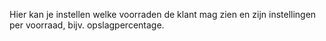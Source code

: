Hier kan je instellen welke voorraden de klant mag zien en zijn instellingen per voorraad, bijv. opslagpercentage.